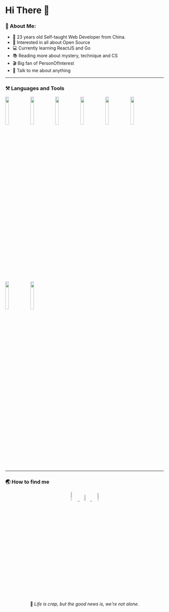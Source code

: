 # Hi There 👋

<!-- --- -->
<!-- <img align="right" width="40%" alt="GIF" src="https://raw.githubusercontent.com/haoruilee/haoruilee/master/pic/pusheencode.gif" /> -->

### 🔺 About Me:

- 🧐 23 years old Self-taught Web Developer from China.
- 🌱 Interested in all about Open Source
- 💻 Currently learning ReactJS and Go
- 📚 Reading more about mystery, technique and CS
- 🎬 Big fan of PersonOfInterest
- 💬 Talk to me about anything
---

### ⚒ Languages and Tools
<code><img width="15%" src="https://www.vectorlogo.zone/logos/javascript/javascript-horizontal.svg"></code>
<code><img width="15%" src="https://blog.amio.io/content/images/2018/06/vue.png"></code>
<code><img width="15%" src="https://www.vectorlogo.zone/logos/w3_html5/w3_html5-ar21.svg"></code>
<code><img width="15%" src="https://www.vectorlogo.zone/logos/nodejs/nodejs-horizontal.svg"></code>
<code><img width="15%" src="https://www.vectorlogo.zone/logos/typescriptlang/typescriptlang-ar21.svg"></code>
<code><img width="15%" src="https://www.vectorlogo.zone/logos/sass-lang/sass-lang-ar21.svg"></code>
<code><img width="15%" src="https://www.vectorlogo.zone/logos/mysql/mysql-horizontal.svg"></code>
<code><img width="15%" src="https://www.vectorlogo.zone/logos/git-scm/git-scm-ar21.svg"></code>



--- 
### 🌏 How to find me

</p>
<p align="center">
<a href="https://twitter.com/Tubring25"  target="_blank">
<img width="8.5%" src="https://img.shields.io/badge/-Twitter-1ca0f1?style=flat-square&labelColor=1ca0f1&logo=twitter&logoColor=white">
</a>
<a href="mailto:tubring25@gmail.com" target="_blank">
<img width="7%" src="https://img.shields.io/badge/-Gmail-c14438?style=flat-square&logo=Gmail&logoColor=white">
</a>
<a href="https://github.com/Tubring25" target="_blank">
<img width="8%" src="https://img.shields.io/badge/-GitHub-111111?style=flat-square&logo=GitHub&logoColor=white">
</a>
</p>
<p align="center">
💬  <i>Life is crap, but the good news is, we're not alone.</i>
</p>